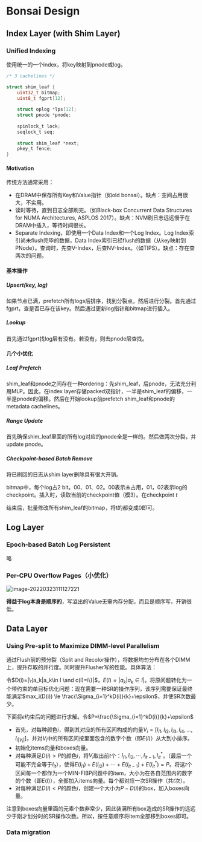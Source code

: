 # Bonsai Design

## Index Layer (with Shim Layer)

### Unified Indexing

使用统一的一个index，将key映射到pnode或log。

```C
/* 3 cachelines */

struct shim_leaf {
    uint32_t bitmap;
    uint8_t fgprt[12];
    
    struct oplog *lps[12];
    struct pnode *pnode;
    
    spinlock_t lock;
    seqlock_t seq;
    
    struct shim_leaf *next;
    pkey_t fence;
}
```

#### Motivation

传统方法通常采用：

+ 在DRAM中保存所有Key和Value指针（如old bonsai）。缺点：空间占用很大，不实用。
+ 读时等待，直到日志全部刷完。（如Black-box Concurrent Data Structures for NUMA Architectures, ASPLOS 2017）。缺点：NVM刷日志远远慢于在DRAM中插入，等待时间很长。
+ Separate Indexing，即使用一个Data Index和一个Log Index。Log Index索引尚未flush完毕的数据，Data Index索引已经flush的数据（从key映射到PNode）。查询时，先查V-Index，后查NV-Index。（如TIPS）。缺点：存在查两次的问题。

#### 基本操作

##### Upsert(key, log)

如果节点已满，prefetch所有logs后排序，找到分裂点，然后进行分裂。首先通过fgprt，查是否已存在该key。然后通过更新log指针和bitmap进行插入。

##### Lookup

首先通过fgprt找log层有没有。若没有，则去pnode层查找。

#### 几个小优化

##### Leaf Prefetch

shim_leaf和pnode之间存在一种ordering：先shim_leaf，后pnode，无法充分利用MLP。因此，在index layer存储packed双指针，一半是shim_leaf的偏移，一半是pnode的偏移。然后在开始lookup前prefetch shim_leaf和pnode的metadata cachelines。

##### Range Update

首先确保shim_leaf里面的所有log对应的pnode全是一样的。然后做两次分裂，并update pnode。

##### Checkpoint-based Batch Remove

将已刷回的日志从shim layer删除具有很大开销。

bitmap中，每个log占2 bit。00、01、02。00表示未占用，01，02表示log的checkpoint。插入时，读取当前的checkpoint值（模3）。在checkpoint $t$

结束后，批量修改所有shim_leaf的bitmap，将t的都变成0即可。

## Log Layer

### Epoch-based Batch Log Persistent

略

### Per-CPU Overflow Pages（小优化）

![image-20220323111127221](/home/hhusjr/.config/Typora/typora-user-images/image-20220323111127221.png)

**得益于log本身是顺序的**，写溢出的Value无需内存分配，而且是顺序写，开销很低。

## Data Layer

### Using Pre-split to Maximize DIMM-level Parallelism

通过Flush前的预分裂（Split and Recolor操作），将数据均匀分布在各个DIMM上，提升存取的并行度。同时提升Flusher写的性能。具体算法：

令$D(i)=|\{a_k|a_k\in I \and c(I)=i\}|$，$E(I)=|a_k|a_k\in I|$。将原问题转化为一个带约束的单目标优化问题：现在需要一种SR的操作序列，该序列需要保证最终能满足$max_i(D(i)) \le \frac{\Sigma_{i=1}^kD(i)}{k}+\epsilon$，并使SR次数最少。

下面将$\epsilon$约束后的问题进行求解。令$P=\frac{\Sigma_{i=1}^kD(i)}{k}+\epsilon$

+ 首先，对每种颜色$i$，得到其对应的所有区间构成的向量$V_i=[I_{i1},I_{i2},I_{i3},I_{i4},...,I_{i|V_i|}]$，并对$V_i$中的所有区间按里面包含的数字个数（即$E(I)$）从大到小排序。
+ 初始化items向量和boxes向量。
+ 对每种满足$D(i)>P$的颜色$i$，将$V_i$取出前$t$个：$I_{i1},I_{i2},\cdots,I_{it-1},I^*_{it}$。（最后一个可能不完全等于$I_{it}$），使得$E(I_{i1})+E(I_{i2})+\cdots+E(I_{it-1})+E(I_{it}^*)=P$。将这$t$个区间每一个都作为一个MIN-FIBP问题中的item，大小为在各自范围内的数字的个数（即$E(I)$），全部加入items向量。每个都对应一次SR操作（共$t$次）。
+ 对每种满足$D(i)<P$的颜色$i$，创建一个大小为$P-D(i)$的box，加入boxes向量。

注意到boxes向量里面的元素个数非常少，因此装满所有box造成的SR操作的远远少于刚才划分时的SR操作次数。所以，按任意顺序将item全部移到boxes即可。

### Data migration

